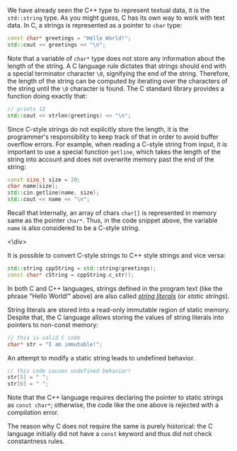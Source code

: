 We have already seen the C++ type to represent textual data, it is the `std::string` type.
As you might guess, C has its own way to work with text data.
In C, a strings is represented as a pointer to `char` type:

```c++
const char* greetings = "Hello World!";
std::cout << greetings << "\n";
```

Note that a variable of `char*` type does not store any information
about the length of the string. A C language rule
dictates that strings should end with a special terminator character `\0`,
signifying the end of the string.
Therefore, the length of the string can be computed 
by iterating over the characters of the string until the `\0` character is found.
The C standard library provides a function doing exactly that:

```c++
// prints 12
std::cout << strlen(greetings) << "\n";
```

Since C-style strings do not explicitly store the length, 
it is the programmer's responsibility to keep track of that
in order to avoid buffer overflow errors. 
For example, when reading a C-style string from input, 
it is important to use a special function `getline`, 
which takes the length of the string into account 
and does not overwrite memory past the end of the string:

```c++
const size_t size = 20;
char name[size];
std::cin.getline(name, size);
std::cout << name << "\n";
```

<div class="hint">

Recall that internally, an array of chars `char[]` is represented in 
memory same as the pointer `char*`. Thus, in the code snippet above, 
the variable `name` is also considered to be a C-style string.

<\div>

It is possible to convert C-style strings to C++ style strings and vice versa:

```c++
std::string cppString = std::string(greetings);
const char* cString = cppString.c_str();  
```

<div class="hint">

In both C and C++ languages, strings defined in the program text
(like the phrase "Hello World!" above) are also called 
[_string literals_](https://en.cppreference.com/w/cpp/language/string_literal)
(or _static strings_).

String literals are stored into a read-only immutable region of static memory. 
Despite that, the C language allows storing the values of string literals
into pointers to non-const memory:

```c++
// this is valid C code
char* str = "I am immutable!";
```

An attempt to modify a static string leads to undefined behavior.

```c++
// this code causes undefined behavior!
str[5] = " ";
str[6] = " ";
```

Note that the C++ language requires declaring the pointer to static strings as `const char*`; 
otherwise, the code like the one above is rejected with a compilation error.

The reason why C does not require the same is purely historical:
the C language initially did not have a `const` keyword and thus 
did not check constantness rules. 

</div>


